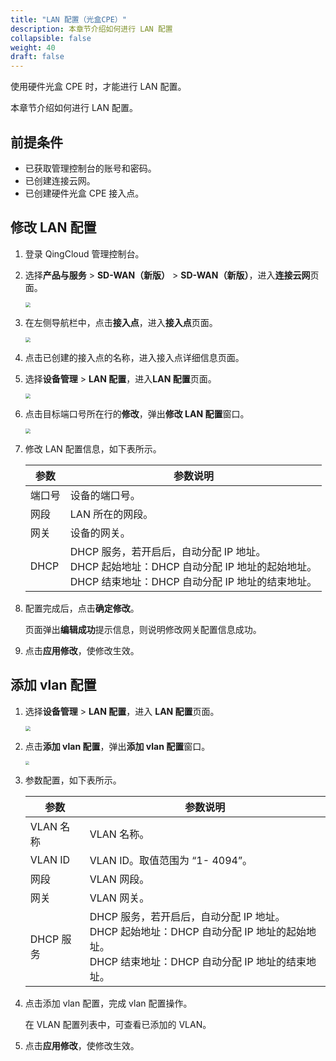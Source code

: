 ```yaml
---
title: "LAN 配置（光盒CPE）"
description: 本章节介绍如何进行 LAN 配置
collapsible: false
weight: 40
draft: false
---
```


使用硬件光盒 CPE 时，才能进行 LAN 配置。

本章节介绍如何进行 LAN 配置。

## 前提条件

- 已获取管理控制台的账号和密码。
- 已创建连接云网。
- 已创建硬件光盒 CPE 接入点。

## 修改 LAN 配置

1. 登录 QingCloud 管理控制台。

2. 选择**产品与服务** > **SD-WAN（新版）** > **SD-WAN（新版）**，进入**连接云网**页面。

   <img src="../../../../_images/qs_cloud_network.png" style="zoom:50%;" />

3. 在左侧导航栏中，点击**接入点**，进入**接入点**页面。

   <img src="../../../../_images/qs_light_access.png" style="zoom:50%;" />

4. 点击已创建的接入点的名称，进入接入点详细信息页面。

5. 选择**设备管理** > **LAN 配置**，进入**LAN 配置**页面。

   <img src="../../../../_images/um_lan_config.png" style="zoom:50%;" />

6. 点击目标端口号所在行的**修改**，弹出**修改 LAN 配置**窗口。

   <img src="../../../../_images/um_lan_config_details.png" style="zoom:50%;" />

7. 修改 LAN 配置信息，如下表所示。

   | 参数   | 参数说明                                                     |
   | ------ | ------------------------------------------------------------ |
   | 端口号 | 设备的端口号。                                               |
   | 网段   | LAN 所在的网段。                                             |
   | 网关   | 设备的网关。                                                 |
   | DHCP   | DHCP 服务，若开启后，自动分配 IP 地址。<br />DHCP 起始地址：DHCP 自动分配 IP 地址的起始地址。<br />DHCP 结束地址：DHCP 自动分配 IP 地址的结束地址。 |

8. 配置完成后，点击**确定修改**。

   页面弹出**编辑成功**提示信息，则说明修改网关配置信息成功。
   
9. 点击**应用修改**，使修改生效。

## 添加 vlan 配置

1. 选择**设备管理** > **LAN 配置**，进入 **LAN 配置**页面。

   <img src="../../../../_images/um_lan_config.png" style="zoom:50%;" />

2. 点击**添加 vlan 配置**，弹出**添加 vlan 配置**窗口。

   <img src="../../../../_images/um_lan_config_add.png" style="zoom:40%;" />

3. 参数配置，如下表所示。

   | 参数      | 参数说明                                                     |
   | --------- | ------------------------------------------------------------ |
   | VLAN 名称 | VLAN 名称。                                                  |
   | VLAN ID   | VLAN ID。取值范围为 “1- 4094”。                              |
   | 网段      | VLAN 网段。                                                  |
   | 网关      | VLAN 网关。                                                  |
   | DHCP 服务 | DHCP 服务，若开启后，自动分配 IP 地址。<br />DHCP 起始地址：DHCP 自动分配 IP 地址的起始地址。<br />DHCP 结束地址：DHCP 自动分配 IP 地址的结束地址。 |

4. 点击添加 vlan 配置，完成 vlan 配置操作。

   在 VLAN 配置列表中，可查看已添加的 VLAN。

5. 点击**应用修改**，使修改生效。

   

